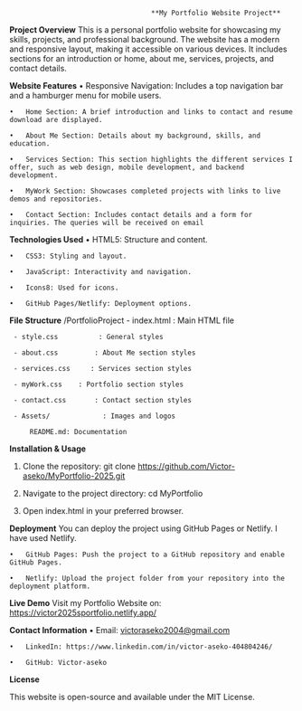                                        **My Portfolio Website Project**
**Project Overview**
This is a personal portfolio website for showcasing my skills, projects, and professional background. The website has a modern and responsive layout, 
making it accessible on various devices. It includes sections for an introduction or home, about me, services, projects, and contact details.


**Website Features**
    •	Responsive Navigation: Includes a top navigation bar and a hamburger menu for mobile users.
    
    •	Home Section: A brief introduction and links to contact and resume download are displayed.
    
    •	About Me Section: Details about my background, skills, and education.
    
    •	Services Section: This section highlights the different services I offer, such as web design, mobile development, and backend development.
    
    •	MyWork Section: Showcases completed projects with links to live demos and repositories.
    
    •	Contact Section: Includes contact details and a form for inquiries. The queries will be received on email

    
**Technologies Used**
    •	HTML5: Structure and content.
    
    •	CSS3: Styling and layout.
    
    •	JavaScript: Interactivity and navigation.
    
    •	Icons8: Used for icons.
    
    •	GitHub Pages/Netlify: Deployment options.

    
**File Structure**
/PortfolioProject
     - index.html       : Main HTML file
     
     - style.css          : General styles 
     
     - about.css         : About Me section styles
     
     - services.css     : Services section styles
     
     - myWork.css    : Portfolio section styles
     
     - contact.css       : Contact section styles
     
     - Assets/             : Images and logos
     
         README.md: Documentation 

         
**Installation & Usage**
1.	Clone the repository:
git clone https://github.com/Victor-aseko/MyPortfolio-2025.git

3.	Navigate to the project directory:
cd MyPortfolio

5.	Open index.html in your preferred browser.

   
**Deployment**
You can deploy the project using GitHub Pages or Netlify. I have used Netlify.

    •	GitHub Pages: Push the project to a GitHub repository and enable GitHub Pages.
    
    •	Netlify: Upload the project folder from your repository into the deployment platform.

    
**Live Demo**
Visit my Portfolio Website on: https://victor2025sportfolio.netlify.app/

**Contact Information**
    •	Email: victoraseko2004@gmail.com
    
    •	LinkedIn: https://www.linkedin.com/in/victor-aseko-404804246/
    
    •	GitHub: Victor-aseko
    
**License**

This website is open-source and available under the MIT License.
